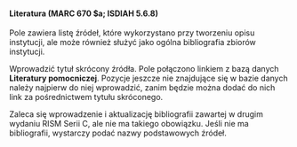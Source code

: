 #### **Literatura (MARC 670 $a; ISDIAH 5.6.8)**
Pole zawiera listę źródeł, które wykorzystano przy tworzeniu opisu instytucji, ale może również służyć jako ogólna bibliografia zbiorów instytucji. &nbsp;

Wprowadzić tytuł skrócony źródła. Pole połączono linkiem z bazą danych **Literatury pomocniczej**. Pozycje jeszcze nie znajdujące się w bazie danych należy najpierw do niej wprowadzić, zanim będzie można dodać do nich link za pośrednictwem tytułu skróconego.

Zaleca się wprowadzenie i aktualizację bibliografii zawartej w drugim wydaniu RISM Serii C, ale nie ma takiego obowiązku. Jeśli nie ma bibliografii, wystarczy podać nazwy podstawowych źródeł.